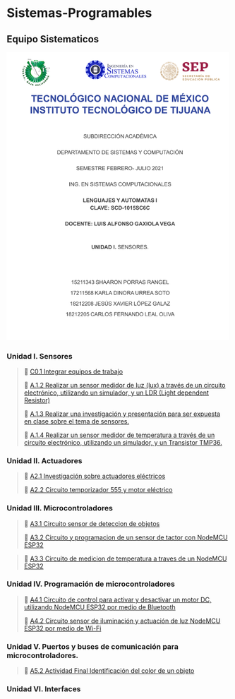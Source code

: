 # Sistemas-Programables

## Equipo Sistematicos

![Portada](https://github.com/ShaaronPR/Sistemas-Programables/blob/main/imagenes/Picture1.png)


### Unidad I. Sensores

> :page_with_curl: [C0.1 Integrar equipos de trabajo](https://github.com/ShaaronPR/Tareas/blob/main/blog/C0.1_TituloActividad_NombreAlumno.md)
> 
> :page_with_curl: [A.1.2 Realizar un sensor medidor de luz (lux) a través de un circuito electrónico, utilizando un simulador, y un LDR (Light dependent Resistor)](https://github.com/ShaaronPR/Sistemas-Programables/blob/main/A1.2_NombreApellido_Sistematicos.md)
> 
> :page_with_curl: [A.1.3  Realizar una investigación y presentación para ser expuesta en clase sobre el tema de sensores.](https://github.com/ShaaronPR/Sistemas-Programables/blob/main/A1.3_NombreApellido_Sistematicos.md)
>
> :page_with_curl: [A.1.4 Realizar un sensor medidor de temperatura a través de un circuito electrónico, utilizando un simulador, y un Transistor TMP36.](https://github.com/ShaaronPR/Sistemas-Programables/blob/main/A1.4_NombreApellido_Sistematicos.md)
> 

### Unidad II. Actuadores

> :page_with_curl: [A2.1 Investigación sobre actuadores eléctricos](https://github.com/ShaaronPR/Sistemas-Programables/blob/main/A2.1_NombreApellido_Sistematicos.md)
> 
> :page_with_curl: [A2.2 Circuito temporizador 555 y motor eléctrico](https://github.com/ShaaronPR/Sistemas-Programables/blob/main/A2.2_NombreApellido_Sistematicos.md)
> 

### Unidad III. Microcontroladores
> :page_with_curl: [A3.1 Circuito sensor de deteccion de objetos](https://github.com/ShaaronPR/Sistemas-Programables/blob/main/A3.1_Circuito_sensor_de_deteccion_de_objetos-NombreApellido.md)
> 
> :page_with_curl: [A3.2 Circuito y programacion de un sensor de tactor con NodeMCU ESP32](https://github.com/ShaaronPR/Sistemas-Programables/blob/main/A3.2_Circuito_y_programacion_de_un_sensor_de_tactor_con_NodeMCU_ESP32-NombreApellido.md)

> :page_with_curl: [A3.3 Circuito de medicion de temperatura a traves de un NodeMCU ESP32](https://github.com/ShaaronPR/Sistemas-Programables/blob/main/A3.3_Circuito_de_medicion_temperatura_a_traves_de_un_NodeMCU_ESP32-NombreApellido.md)
> 

### Unidad IV. Programación de microcontroladores

> :page_with_curl: [A4.1 Circuito de control para activar y desactivar un motor DC, utilizando NodeMCU ESP32 por medio de Bluetooth](https://github.com/ShaaronPR/Sistemas-Programables/blob/main/A4.1_NombreApellido_Sistematicos.md)
> 
> :page_with_curl: [A4.2 Circuito sensor de iluminación y actuación de luz NodeMCU ESP32 por medio de Wi-Fi](https://github.com/ShaaronPR/Sistemas-Programables/blob/main/A4.2_NombreApellido_Sistematicos.md)
> 

### Unidad V. Puertos y buses de comunicación para microcontroladores.

> :page_with_curl: [A5.2 Actividad Final Identificación del color de un objeto](https://github.com/ShaaronPR/Sistemas-Programables/blob/main/A5.1_NombreApellido_Sistematicos.md)
>  

### Unidad VI. Interfaces

> 
> 
